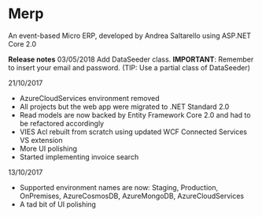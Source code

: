 # Merp
An event-based Micro ERP, developed by Andrea Saltarello using ASP.NET Core 2.0

**Release notes** 
03/05/2018
Add DataSeeder class.
**IMPORTANT**: Remember to insert your email and password.
(TIP: Use a partial class of DataSeeder)

21/10/2017
- AzureCloudServices environment removed
- All projects but the web app were migrated to .NET Standard 2.0
- Read models are now backed by Entity Framework Core 2.0 and had to be refactored accordingly
- VIES Acl rebuilt from scratch using updated WCF Connected Services VS extension
- More UI polishing
- Started implementing invoice search

13/10/2017
- Supported environment names are now: Staging, Production, OnPremises, AzureCosmosDB, AzureMongoDB, AzureCloudServices
- A tad bit of UI polishing